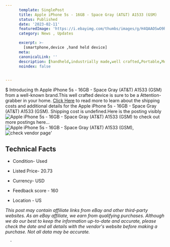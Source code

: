 ```yaml
---
      template: SinglePost
      title: Apple iPhone 5s - 16GB - Space Gray (AT&T) A1533 (GSM)
      status: Published
      date: '2023-02-11'
      featuredImage: 'https://i.ebayimg.com/thumbs/images/g/H4QAAOSwO9hjuwRq/s-l225.jpg'
      category: News , Updates

      excerpt: >-
        [smartphone,device ,hand held device]
      meta:
      canonicalLink: ''
      description: [handheld,industrially made,well crafted,Portable,Mobile,Compact,Convenient,Lightweight,Maneuverable,Man-portable,Miniature,Carriable,Hand-held,Light,Holdable,Transportable,Mobile device,Pocket-sized,On-the-go,Wireless,Cordless,Compact size,Convenient size, smartphone,device ,hand held device]
      noindex: false
      

---
```

$
      Introducing th Apple iPhone 5s - 16GB - Space Gray (AT&T) A1533 (GSM) from a well-known brand.This well crafted device  is sure to be a Attention-grabber in your home. [Click Here](https://www.ebay.com/itm/404097091947?hash=item5e1610496b%3Ag%3AH4QAAOSwO9hjuwRq&mkevt=1&mkcid=1&mkrid=711-53200-19255-0&campid=%253CePNCampaignId%253E&customid=%253CreferenceId%253E&toolid=10049) to read more to learn about the shipping costs and additional details for the Apple iPhone 5s - 16GB - Space Gray (AT&T) A1533 (GSM). Shipping cost is undefined.Here is the posting visibly ![Apple iPhone 5s - 16GB - Space Gray (AT&T) A1533 (GSM)](https://i.ebayimg.com/thumbs/images/g/H4QAAOSwO9hjuwRq/s-l225.jpg) to check out more postings here... ![Apple iPhone 5s - 16GB - Space Gray (AT&T) A1533 (GSM)](https://i.ebayimg.com/images/g/H4QAAOSwO9hjuwRq/s-l1600.jpg), ![check vendor page](https://origin-galleryplus.ebayimg.com/ws/web/404097091947_2_0_1/225x225.jpg,https://origin-galleryplus.ebayimg.com/ws/web/404097091947_3_0_1/225x225.jpg,https://origin-galleryplus.ebayimg.com/ws/web/404097091947_4_0_1/225x225.jpg)'

      

 ## Technical Facts 



     
      

 - Condition- Used 


      

 - Listed Price- 20.73 


      

 - Currency- USD 


      

 - Feedback score - 160 


      

 - Location - US 


      
      

 *_This post may contain affiliate links from eBay and other third-party websites. As an eBay affiliate, we earn from qualifying purchases. Although we do our best to keep the information up-to-date and accurate, please check the date and all details with the vendor's website before making a purchase. Not all data may be accurate._*




      -
